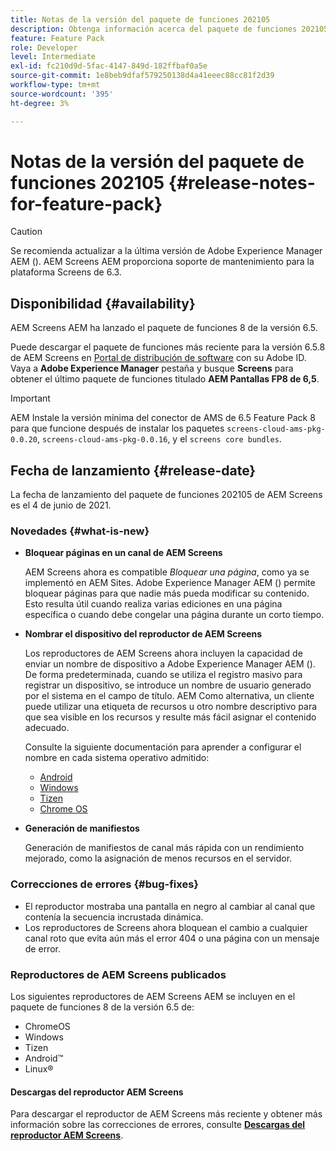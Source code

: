 ```yaml
---
title: Notas de la versión del paquete de funciones 202105
description: Obtenga información acerca del paquete de funciones 202105 de AEM Screens lanzado el 4 de junio de 2021.
feature: Feature Pack
role: Developer
level: Intermediate
exl-id: fc210d9d-5fac-4147-849d-182ffbaf0a5e
source-git-commit: 1e8beb9dfaf579250138d4a41eeec88cc81f2d39
workflow-type: tm+mt
source-wordcount: '395'
ht-degree: 3%

---
```


# Notas de la versión del paquete de funciones 202105 {#release-notes-for-feature-pack}

>[!CAUTION]
>Se recomienda actualizar a la última versión de Adobe Experience Manager AEM (). AEM Screens AEM proporciona soporte de mantenimiento para la plataforma Screens de 6.3.

## Disponibilidad {#availability}

AEM Screens AEM ha lanzado el paquete de funciones 8 de la versión 6.5.

Puede descargar el paquete de funciones más reciente para la versión 6.5.8 de AEM Screens en [Portal de distribución de software](https://experience.adobe.com/#/downloads/content/software-distribution/es/aem.html) con su Adobe ID. Vaya a **Adobe Experience Manager** pestaña y busque **Screens** para obtener el último paquete de funciones titulado **AEM Pantallas FP8 de 6,5**.

>[!IMPORTANT]
>AEM Instale la versión mínima del conector de AMS de 6.5 Feature Pack 8 para que funcione después de instalar los paquetes `screens-cloud-ams-pkg-0.0.20`, `screens-cloud-ams-pkg-0.0.16`, y el `screens core bundles`.

## Fecha de lanzamiento {#release-date}

La fecha de lanzamiento del paquete de funciones 202105 de AEM Screens es el 4 de junio de 2021.

### Novedades {#what-is-new}

* **Bloquear páginas en un canal de AEM Screens**

  AEM Screens ahora es compatible *Bloquear una página*, como ya se implementó en AEM Sites. Adobe Experience Manager AEM () permite bloquear páginas para que nadie más pueda modificar su contenido. Esto resulta útil cuando realiza varias ediciones en una página específica o cuando debe congelar una página durante un corto tiempo.

* **Nombrar el dispositivo del reproductor de AEM Screens**

  Los reproductores de AEM Screens ahora incluyen la capacidad de enviar un nombre de dispositivo a Adobe Experience Manager AEM ().
De forma predeterminada, cuando se utiliza el registro masivo para registrar un dispositivo, se introduce un nombre de usuario generado por el sistema en el campo de título. AEM Como alternativa, un cliente puede utilizar una etiqueta de recursos u otro nombre descriptivo para que sea visible en los recursos y resulte más fácil asignar el contenido adecuado.

  Consulte la siguiente documentación para aprender a configurar el nombre en cada sistema operativo admitido:

   * [Android](/help/user-guide/implementing-android-player.md#name-android)
   * [Windows](/help/user-guide/implementing-windows-player.md#name-windows)
   * [Tizen](/help/user-guide/tizen-player.md#name-tizen)
   * [Chrome OS](/help/user-guide/implementing-chrome-os-player.md#name-chrome)

* **Generación de manifiestos**

  Generación de manifiestos de canal más rápida con un rendimiento mejorado, como la asignación de menos recursos en el servidor.

### Correcciones de errores {#bug-fixes}

* El reproductor mostraba una pantalla en negro al cambiar al canal que contenía la secuencia incrustada dinámica.
* Los reproductores de Screens ahora bloquean el cambio a cualquier canal roto que evita aún más el error 404 o una página con un mensaje de error.

### Reproductores de AEM Screens publicados

Los siguientes reproductores de AEM Screens AEM se incluyen en el paquete de funciones 8 de la versión 6.5 de:

* ChromeOS
* Windows
* Tizen
* Android™
* Linux®

#### Descargas del reproductor AEM Screens

Para descargar el reproductor de AEM Screens más reciente y obtener más información sobre las correcciones de errores, consulte **[Descargas del reproductor AEM Screens](https://download.macromedia.com/screens/index.html)**.
